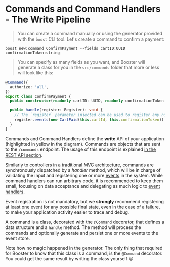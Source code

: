 # Commands and Command Handlers - The Write Pipeline
> You can create a command manually or using the generator provided with the `boost` CLI tool. Let's create a command to confirm a payment:

```shell
boost new:command ConfirmPayment --fields cartID:UUID confirmationToken:string
```

> You can specify as many fields as you want, and Booster will generate a class for you in the `src/commands` folder that more or less will look like this:

```typescript
@Command({
  authorize: 'all',
})
export class ConfirmPayment {
  public constructor(readonly cartID: UUID, readonly confirmationToken: string) {}

  public handle(register: Register): void {
    // The `register` parameter injected can be used to register any number of events.
    register.events(new CartPaid(this.cartId, this.confirmationToken))
  }
}
```

Commands and Command Handlers define the **write** API of your application (highlighted in yellow in the diagram). Commands are objects that are sent to the `/commands` endpoint. The usage of this endpoint is explained [in the REST API section](#booster-cloud-framework-rest-api).

Similarly to controllers in a traditional [MVC](https://www.martinfowler.com/eaaCatalog/modelViewController.html) architecture, commands are synchronously dispatched by a _handler_ method, which will be in charge of validating the input and registering one or more [events](#events) in the system. While command handlers can run arbitrary code, it is recommended to keep them small, focusing on data acceptance and delegating as much logic to [event handlers](#events).

<aside class="notice">
Event registration is not mandatory, but we <b>strongly</b> recommend registering at least one event for any possible final state, even in the case of a failure, to make your application activity easier to trace and debug.
</aside>

A command is a class, decorated with the `@Command` decorator, that defines a data structure
and a `handle` method. The method will process the commands and optionally generate and persist
one or more events to the event store.

Note how no magic happened in the generator. The only thing that required for Booster to know that this class is a
command, is the `@Command` decorator. You could get the same result by writing the class yourself 😉
